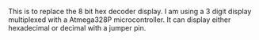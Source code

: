 This is to replace the 8 bit hex decoder display. I am using a 3 digit display multiplexed with a Atmega328P microcontroller. It can display either hexadecimal or decimal with a jumper pin.
